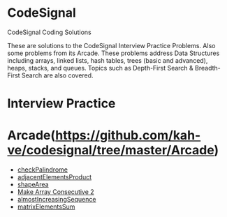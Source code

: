 # CodeSignal
CodeSignal Coding Solutions

These are solutions to the CodeSignal Interview Practice Problems. Also some problems from its Arcade. These problems address Data Structures including arrays, linked lists, hash tables, trees (basic and advanced), heaps, stacks, and queues. Topics such as Depth-First Search & Breadth-First Search are also covered.

# Interview Practice
## 

# Arcade(https://github.com/kah-ve/codesignal/tree/master/Arcade)
+ [checkPalindrome](https://github.com/kah-ve/codesignal/tree/master/Arcade/checkPalindrome)
+ [adjacentElementsProduct](https://github.com/kah-ve/codesignal/tree/master/Arcade/adjacentElementsProduct)
+ [shapeArea](https://github.com/kah-ve/codesignal/tree/master/Arcade/shapeArea)
+ [Make Array Consecutive 2](https://github.com/kah-ve/codesignal/tree/master/Arcade/MakeArrayConsecutive2)
+ [almostIncreasingSequence](https://github.com/kah-ve/codesignal/tree/master/Arcade/almostIncreasingSequence)
+ [matrixElementsSum](https://github.com/kah-ve/codesignal/tree/master/Arcade/matrixElementsSum)
